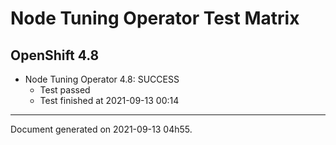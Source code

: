 
Node Tuning Operator Test Matrix
================================

OpenShift 4.8
-------------


* Node Tuning Operator 4.8: SUCCESS
  - Test passed
  - Test finished at 2021-09-13 00:14


---
Document generated on 2021-09-13 04h55.
